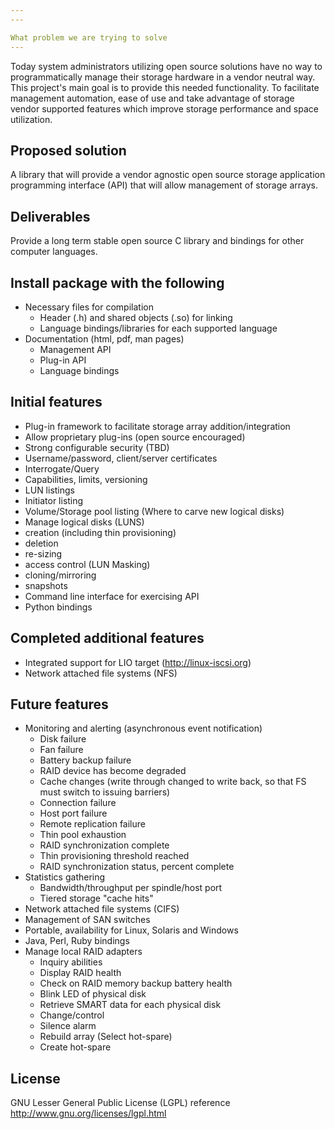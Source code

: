 ```yaml
---
---

What problem we are trying to solve
---
```


Today system administrators utilizing open source solutions have no way
to programmatically manage their storage hardware in a vendor neutral way.  This project's main goal is to provide this needed functionality.  To facilitate management automation, ease of use and take advantage of storage vendor supported features which improve storage performance and space utilization.

Proposed solution
---

A library that will provide a vendor agnostic open source storage
application programming interface (API) that will allow management of
storage arrays.

Deliverables
---
Provide a long term stable open source C library and bindings for other
computer languages.

Install package with the following
-----
* Necessary files for compilation
    * Header (.h) and shared objects (.so) for linking
    * Language bindings/libraries for each supported language
* Documentation (html, pdf, man pages)
    * Management API
    * Plug-in API
    * Language bindings


Initial features
---
 * Plug-in framework to facilitate storage array addition/integration
  * Allow proprietary plug-ins (open source encouraged)
 * Strong configurable security (TBD)
  * Username/password, client/server certificates
 * Interrogate/Query
  * Capabilities, limits, versioning
  * LUN listings
  * Initiator listing
  * Volume/Storage pool listing (Where to carve new logical disks)
 * Manage logical disks (LUNS)
  * creation (including thin provisioning)
  * deletion
  * re-sizing
  * access control (LUN Masking)
  * cloning/mirroring
  * snapshots
 * Command line interface for exercising API
 * Python bindings

Completed additional features
---
* Integrated support for LIO target (http://linux-iscsi.org)
* Network attached file systems (NFS)

Future features
---
 * Monitoring and alerting (asynchronous event notification)
    * Disk failure
    * Fan failure
    * Battery backup failure
    * RAID device has become degraded
    * Cache changes (write through changed to write back, so that FS must switch to issuing barriers)
    * Connection failure
    * Host port failure
    * Remote replication failure
    * Thin pool exhaustion
    * RAID synchronization complete
    * Thin provisioning threshold reached
    * RAID synchronization status, percent complete
 * Statistics gathering
    * Bandwidth/throughput per spindle/host port
    * Tiered storage "cache hits"
 * Network attached file systems (CIFS)
 * Management of SAN switches
 * Portable, availability for Linux, Solaris and Windows
 * Java, Perl, Ruby bindings
 * Manage local RAID adapters
    * Inquiry abilities
    * Display RAID health
    * Check on RAID memory backup battery health
    * Blink LED of physical disk
    * Retrieve SMART data for each physical disk
   * Change/control
    * Silence alarm
    * Rebuild array (Select hot-spare)
    * Create hot-spare

License
---
GNU Lesser General Public License (LGPL) reference
http://www.gnu.org/licenses/lgpl.html


